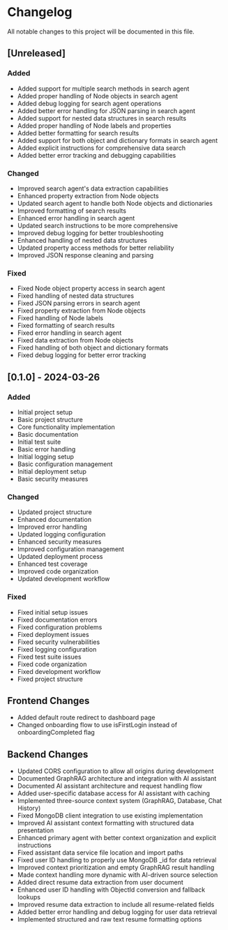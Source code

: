 # Changelog

All notable changes to this project will be documented in this file.

## [Unreleased]

### Added
- Added support for multiple search methods in search agent
- Added proper handling of Node objects in search agent
- Added debug logging for search agent operations
- Added better error handling for JSON parsing in search agent
- Added support for nested data structures in search results
- Added proper handling of Node labels and properties
- Added better formatting for search results
- Added support for both object and dictionary formats in search agent
- Added explicit instructions for comprehensive data search
- Added better error tracking and debugging capabilities

### Changed
- Improved search agent's data extraction capabilities
- Enhanced property extraction from Node objects
- Updated search agent to handle both Node objects and dictionaries
- Improved formatting of search results
- Enhanced error handling in search agent
- Updated search instructions to be more comprehensive
- Improved debug logging for better troubleshooting
- Enhanced handling of nested data structures
- Updated property access methods for better reliability
- Improved JSON response cleaning and parsing

### Fixed
- Fixed Node object property access in search agent
- Fixed handling of nested data structures
- Fixed JSON parsing errors in search agent
- Fixed property extraction from Node objects
- Fixed handling of Node labels
- Fixed formatting of search results
- Fixed error handling in search agent
- Fixed data extraction from Node objects
- Fixed handling of both object and dictionary formats
- Fixed debug logging for better error tracking

## [0.1.0] - 2024-03-26

### Added
- Initial project setup
- Basic project structure
- Core functionality implementation
- Basic documentation
- Initial test suite
- Basic error handling
- Initial logging setup
- Basic configuration management
- Initial deployment setup
- Basic security measures

### Changed
- Updated project structure
- Enhanced documentation
- Improved error handling
- Updated logging configuration
- Enhanced security measures
- Improved configuration management
- Updated deployment process
- Enhanced test coverage
- Improved code organization
- Updated development workflow

### Fixed
- Fixed initial setup issues
- Fixed documentation errors
- Fixed configuration problems
- Fixed deployment issues
- Fixed security vulnerabilities
- Fixed logging configuration
- Fixed test suite issues
- Fixed code organization
- Fixed development workflow
- Fixed project structure

## Frontend Changes
- Added default route redirect to dashboard page
- Changed onboarding flow to use isFirstLogin instead of onboardingCompleted flag

## Backend Changes
- Updated CORS configuration to allow all origins during development
- Documented GraphRAG architecture and integration with AI assistant
- Documented AI assistant architecture and request handling flow
- Added user-specific database access for AI assistant with caching
- Implemented three-source context system (GraphRAG, Database, Chat History)
- Fixed MongoDB client integration to use existing implementation
- Improved AI assistant context formatting with structured data presentation
- Enhanced primary agent with better context organization and explicit instructions
- Fixed assistant data service file location and import paths
- Fixed user ID handling to properly use MongoDB _id for data retrieval
- Improved context prioritization and empty GraphRAG result handling
- Made context handling more dynamic with AI-driven source selection
- Added direct resume data extraction from user document
- Enhanced user ID handling with ObjectId conversion and fallback lookups
- Improved resume data extraction to include all resume-related fields
- Added better error handling and debug logging for user data retrieval
- Implemented structured and raw text resume formatting options 
